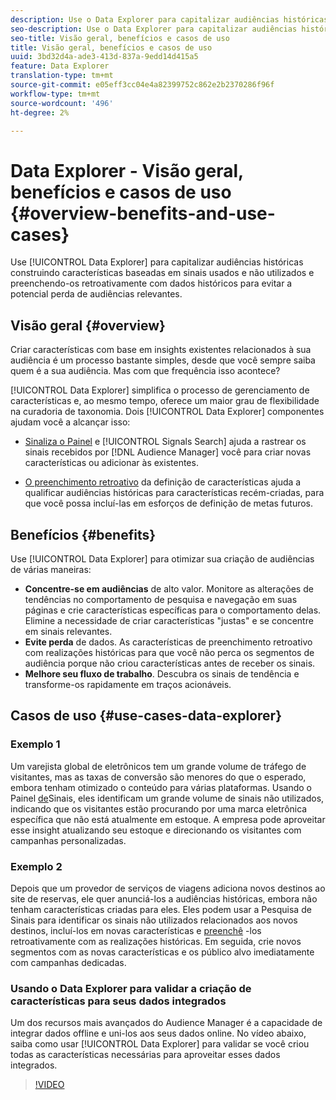 ```yaml
---
description: Use o Data Explorer para capitalizar audiências históricas, criando características com base em sinais usados e não utilizados, e preenchendo-as com dados históricos para evitar a perda potencial de audiências relevantes.
seo-description: Use o Data Explorer para capitalizar audiências históricas, criando características com base em sinais usados e não utilizados, e preenchendo-as com dados históricos para evitar a perda potencial de audiências relevantes.
seo-title: Visão geral, benefícios e casos de uso
title: Visão geral, benefícios e casos de uso
uuid: 3bd32d4a-ade3-413d-837a-9edd14d415a5
feature: Data Explorer
translation-type: tm+mt
source-git-commit: e05eff3cc04e4a82399752c862e2b2370286f96f
workflow-type: tm+mt
source-wordcount: '496'
ht-degree: 2%

---
```



# Data Explorer - Visão geral, benefícios e casos de uso {#overview-benefits-and-use-cases}

Use [!UICONTROL Data Explorer] para capitalizar audiências históricas construindo características baseadas em sinais usados e não utilizados e preenchendo-os retroativamente com dados históricos para evitar a potencial perda de audiências relevantes.

## Visão geral {#overview}

Criar características com base em insights existentes relacionados à sua audiência é um processo bastante simples, desde que você sempre saiba quem é a sua audiência. Mas com que frequência isso acontece?

[!UICONTROL Data Explorer] simplifica o processo de gerenciamento de características e, ao mesmo tempo, oferece um maior grau de flexibilidade na curadoria de taxonomia. Dois [!UICONTROL Data Explorer] componentes ajudam você a alcançar isso:

* [Sinaliza o Painel](../../features/data-explorer/data-explorer-signals-dashboard.md) e [!UICONTROL Signals Search] ajuda a rastrear os sinais recebidos por [!DNL Audience Manager] você para criar novas características ou adicionar às existentes.

* [O preenchimento retroativo](../../features/data-explorer/data-explorer-trait-backfill.md) da definição de características ajuda a qualificar audiências históricas para características recém-criadas, para que você possa incluí-las em esforços de definição de metas futuros.

## Benefícios {#benefits}

Use [!UICONTROL Data Explorer] para otimizar sua criação de audiências de várias maneiras:

* **Concentre-se em audiências** de alto valor. Monitore as alterações de tendências no comportamento de pesquisa e navegação em suas páginas e crie características específicas para o comportamento delas. Elimine a necessidade de criar características &quot;justas&quot; e se concentre em sinais relevantes.
* **Evite perda** de dados. As características de preenchimento retroativo com realizações históricas para que você não perca os segmentos de audiência porque não criou características antes de receber os sinais.
* **Melhore seu fluxo de trabalho**. Descubra os sinais de tendência e transforme-os rapidamente em traços acionáveis.

## Casos de uso {#use-cases-data-explorer}

### Exemplo 1

Um varejista global de eletrônicos tem um grande volume de tráfego de visitantes, mas as taxas de conversão são menores do que o esperado, embora tenham otimizado o conteúdo para várias plataformas. Usando o Painel [de](../../features/data-explorer/data-explorer-signals-dashboard.md)Sinais, eles identificam um grande volume de sinais não utilizados, indicando que os visitantes estão procurando por uma marca eletrônica específica que não está atualmente em estoque. A empresa pode aproveitar esse insight atualizando seu estoque e direcionando os visitantes com campanhas personalizadas.

### Exemplo 2

Depois que um provedor de serviços de viagens adiciona novos destinos ao site de reservas, ele quer anunciá-los a audiências históricas, embora não tenham características criadas para eles. Eles podem usar a Pesquisa de Sinais para identificar os sinais não utilizados relacionados aos novos destinos, incluí-los em novas características e [preenchê](../../features/data-explorer/data-explorer-trait-backfill.md) -los retroativamente com as realizações históricas. Em seguida, crie novos segmentos com as novas características e os público alvo imediatamente com campanhas dedicadas.

### Usando o Data Explorer para validar a criação de características para seus dados integrados

Um dos recursos mais avançados do Audience Manager é a capacidade de integrar dados offline e uni-los aos seus dados online. No vídeo abaixo, saiba como usar [!UICONTROL Data Explorer] para validar se você criou todas as características necessárias para aproveitar esses dados integrados.

>[!VIDEO](https://video.tv.adobe.com/v/25149/)